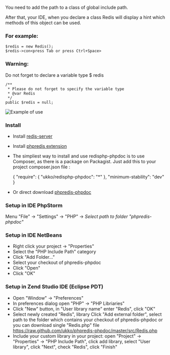 You need to add the path to a class of global include path.

After that, your IDE, when you declare a class Redis will display a hint which methods of this object can be used.

### For example:

    $redis = new Redis();
    $redis->con<press Tab or press Ctrl+Space>

### Warning:

Do not forget to declare a variable type $ redis

    /**
     * Please do not forget to specify the variable type
     * @var Redis
     */
    public $redis = null;

![Example of use](https://github.com/ukko/phpredis-phpdoc/raw/master/redisphp.png)

### Install

 * Install [redis-server](http://redis.io/download)
 * Install [phpredis extension](https://github.com/nicolasff/phpredis)
 * The simpliest way to install and use redisphp-phpdoc is to use Composer, as there is a package on Packagist. Just add this to your project composer.json file :

    {
        "require": {
            "ukko/redisphp-phpdoc": "*"
        },
        "minimum-stability": "dev"
    }

 * Or direct download [phpredis-phpdoc](https://github.com/ukko/phpredis-phpdoc/tarball/master)

### Setup in IDE PhpStorm

 Menu "File" -> "Settings" -> "PHP" -> _Select path to folder "phpredis-phpdoc"_

### Setup in IDE NetBeans

 * Right click your project -> "Properties"
 * Select the "PHP Include Path" category
 * Click "Add Folder..."
 * Select your checkout of phpredis-phpdoc
 * Click "Open"
 * Click "OK"

### Setup in Zend Studio IDE (Eclipse PDT)

 * Open "Window" -> "Preferences"
 * In preferences dialog open "PHP" -> "PHP Libriaries"
 * Click "New" button, in "User library name" enter "Redis", click "OK"
 * Select newly created "Redis", library Click "Add external folder", select path to the folder which contains your checkout of phpredis-phpdoc or you can download single "Redis.php" file https://raw.github.com/ukko/phpredis-phpdoc/master/src/Redis.php
 * Include your custom library in your project: open "Project" -> "Properties" -> "PHP Include Path", click add library, select "User library", click "Next", check "Redis", click "Finish"

